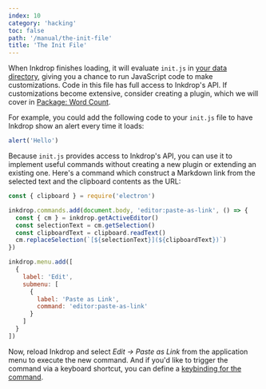 ```yaml
---
index: 10
category: 'hacking'
toc: false
path: '/manual/the-init-file'
title: 'The Init File'
---
```


When Inkdrop finishes loading, it will evaluate `init.js` in [your data directory](/manual/basic-usage#user-data-directory), giving you a chance to run JavaScript code to make customizations.
Code in this file has full access to Inkdrop's API. If customizations become extensive, consider creating a plugin, which we will cover in [Package: Word Count](/manual/plugin-word-count).

For example, you could add the following code to your `init.js` file to have Inkdrop show an alert every time it loads:

```js
alert('Hello')
```

Because `init.js` provides access to Inkdrop's API, you can use it to implement useful commands without creating a new plugin or extending an existing one.
Here's a command which construct a Markdown link from the selected text and the clipboard contents as the URL:

```js
const { clipboard } = require('electron')

inkdrop.commands.add(document.body, 'editor:paste-as-link', () => {
  const { cm } = inkdrop.getActiveEditor()
  const selectionText = cm.getSelection()
  const clipboardText = clipboard.readText()
  cm.replaceSelection(`[${selectionText}](${clipboardText})`)
})

inkdrop.menu.add([
  {
    label: 'Edit',
    submenu: [
      {
        label: 'Paste as Link',
        command: 'editor:paste-as-link'
      }
    ]
  }
])
```

Now, reload Inkdrop and select _Edit -> Paste as Link_ from the application menu to execute the new command.
And if you'd like to trigger the command via a keyboard shortcut, you can define a [keybinding for the command](/manual/customizing-keybindings).
